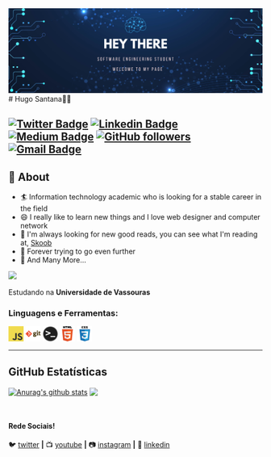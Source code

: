 <img src="images/banner.png" title="👋"/>
# Hugo Santana👨‍💻

[![Twitter Badge](https://img.shields.io/badge/-@hugohsk99-1ca0f1?style=flat-square&labelColor=1ca0f1&logo=twitter&logoColor=white&link=https://twitter.com/Hugorose)](https://twitter.com/Hugorose) [![Linkedin Badge](https://img.shields.io/badge/-hugorose-blue?style=flat-square&logo=Linkedin&logoColor=white&link=https://www.linkedin.com/in/tanejasaksham/)](https://www.linkedin.com/in/hugorose) [![Medium Badge](https://img.shields.io/badge/-@hugohsk-03a57a?style=flat-square&labelColor=000000&logo=Medium&link=https://www.linkedin.com/in/hugorose)](https://medium.com/@hugohsk/)
[![GitHub followers](https://img.shields.io/github/followers/hugorose?label=Follow&style=social)](https://github.com/Hugohsk99)
[![Gmail Badge](https://img.shields.io/badge/-hugohsk99@gmail.com-c14438?style=flat-square&logo=Gmail&logoColor=white&link=mailto:sakshamtaneja7861@gmail.com)](mailto:sakshamtaneja7861@gmail.com)
------- 

## 🧐 About
- 🏄‍ Information technology academic who is looking for a stable career in the field
- 😄 I really like to learn new things and I love web designer and computer network
- 🔭 I'm always looking for new good reads, you can see what I'm reading at, [Skoob](https://www.skoob.com.br/perfil/hugorose/)
- 🌱 Forever trying to go even further
- 👯 And Many More...

<img src="https://img.shields.io/static/v1?label=Overview&message=hugo&color=f8efd4&style=for-the-badge&logo=GitHub">

<p>

Estudando na **Universidade de Vassouras**<br/>

### **Linguagens e Ferramentas:**  

<code><img height="30" src="https://raw.githubusercontent.com/github/explore/80688e429a7d4ef2fca1e82350fe8e3517d3494d/topics/javascript/javascript.png"></code>
<code><img height="30" src="https://raw.githubusercontent.com/github/explore/80688e429a7d4ef2fca1e82350fe8e3517d3494d/topics/git/git.png"></code>
<code><img height="30" src="https://raw.githubusercontent.com/github/explore/80688e429a7d4ef2fca1e82350fe8e3517d3494d/topics/terminal/terminal.png"></code>
<code><img height="30" src="https://raw.githubusercontent.com/github/explore/80688e429a7d4ef2fca1e82350fe8e3517d3494d/topics/html/html.png"></code>
<code><img height="30" src="https://raw.githubusercontent.com/github/explore/80688e429a7d4ef2fca1e82350fe8e3517d3494d/topics/css/css.png"></code>
</p>
<hr>

## **GitHub Estatísticas**
 <a href="https://github.com/hugorose/github-readme-stats"><img align="center" src="https://github-readme-stats.vercel.app/api?username=hugorose&show_icons=true&include_all_commits=true&theme=buefy&hide_border=true" alt="Anurag's github stats" /></a> 
 <a href="https://github.com/hugorose/github-readme-stats"><img align="center" src="https://github-readme-stats.vercel.app/api/top-langs/?username=hugorose&layout=compact&theme=buefy&hide_border=true" /></a>

[website]: https://codedev.ga/
[twitter]: https://twitter.com/hugohsk99
[youtube]: https://www.youtube.com/channel/UCN3oyldssQyAUAz5zz8Iy5A
[instagram]: https://www.instagram.com/hugohsk99/
[linkedin]: https://www.linkedin.com/in/hugorose/
<br>

#### Rede Sociais!

🐦 [twitter][twitter] **|** 
📺 [youtube][youtube] **|** 
📷 [instagram][instagram] **|** 
👔 [linkedin][linkedin]
